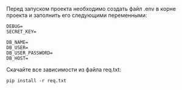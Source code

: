Перед запуском проекта необходимо создать файл .env в корне проекта и заполнить его следующими переменными:

    DEBUG=
    SECRET_KEY=

    DB_NAME=
    DB_USER=
    DB_USER_PASSWORD=
    DB_HOST=

Скачайте все зависимости из файла req.txt:

    pip install -r req.txt
